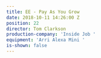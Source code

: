 ```yaml
---
title: EE - Pay As You Grow
date: 2018-10-11 14:26:00 Z
position: 22
director: Tom Clarkson
production-company: 'Inside Job '
equipment: 'Arri Alexa Mini '
is-shown: false
---
```


